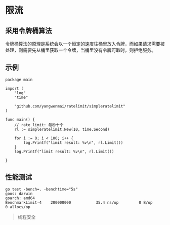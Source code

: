# 限流

## 采用令牌桶算法
令牌桶算法的原理是系统会以一个恒定的速度往桶里放入令牌，而如果请求需要被处理，则需要先从桶里获取一个令牌，当桶里没有令牌可取时，则拒绝服务。

## 示例

```
package main

import (
	"log"
	"time"

	"github.com/yangwenmai/ratelimit/simpleratelimit"
)

func main() {
    // rate limit: 每秒十个
	rl := simpleratelimit.New(10, time.Second)

	for i := 0; i < 100; i++ {
		log.Printf("limit result: %v\n", rl.Limit())
	}
	log.Printf("limit result: %v\n", rl.Limit())

}
```


## 性能测试

```
go test -bench=. -benchtime="5s"
goos: darwin
goarch: amd64
BenchmarkLimit-4   	200000000	        35.4 ns/op	       0 B/op	       0 allocs/op
```

> 线程安全